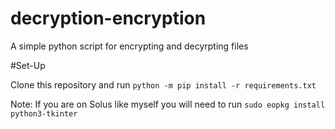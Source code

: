 # decryption-encryption
A simple python script for encrypting and decyrpting files

#Set-Up

Clone this repository and run
`python -m pip install -r requirements.txt`

Note: If you are on Solus like myself you will need to run 
`sudo eopkg install python3-tkinter`
